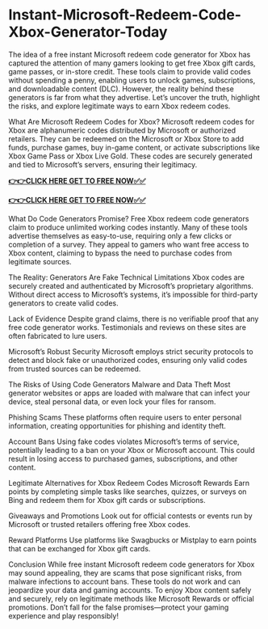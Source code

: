 # Instant-Microsoft-Redeem-Code-Xbox-Generator-Today

The idea of a free instant Microsoft redeem code generator for Xbox has captured the attention of many gamers looking to get free Xbox gift cards, game passes, or in-store credit. These tools claim to provide valid codes without spending a penny, enabling users to unlock games, subscriptions, and downloadable content (DLC). However, the reality behind these generators is far from what they advertise. Let’s uncover the truth, highlight the risks, and explore legitimate ways to earn Xbox redeem codes.

What Are Microsoft Redeem Codes for Xbox?
Microsoft redeem codes for Xbox are alphanumeric codes distributed by Microsoft or authorized retailers. They can be redeemed on the Microsoft or Xbox Store to add funds, purchase games, buy in-game content, or activate subscriptions like Xbox Game Pass or Xbox Live Gold. These codes are securely generated and tied to Microsoft’s servers, ensuring their legitimacy.

[**👉👉CLICK HERE GET TO FREE NOW✅✅**](https://free24.raj-solution.com/free-xbox-gift-card/)

[**👉👉CLICK HERE GET TO FREE NOW✅✅**](https://free24.raj-solution.com/free-xbox-gift-card/)

What Do Code Generators Promise?
Free Xbox redeem code generators claim to produce unlimited working codes instantly. Many of these tools advertise themselves as easy-to-use, requiring only a few clicks or completion of a survey. They appeal to gamers who want free access to Xbox content, claiming to bypass the need to purchase codes from legitimate sources.

The Reality: Generators Are Fake
Technical Limitations
Xbox codes are securely created and authenticated by Microsoft’s proprietary algorithms. Without direct access to Microsoft’s systems, it’s impossible for third-party generators to create valid codes.

Lack of Evidence
Despite grand claims, there is no verifiable proof that any free code generator works. Testimonials and reviews on these sites are often fabricated to lure users.

Microsoft’s Robust Security
Microsoft employs strict security protocols to detect and block fake or unauthorized codes, ensuring only valid codes from trusted sources can be redeemed.

The Risks of Using Code Generators
Malware and Data Theft
Most generator websites or apps are loaded with malware that can infect your device, steal personal data, or even lock your files for ransom.

Phishing Scams
These platforms often require users to enter personal information, creating opportunities for phishing and identity theft.

Account Bans
Using fake codes violates Microsoft’s terms of service, potentially leading to a ban on your Xbox or Microsoft account. This could result in losing access to purchased games, subscriptions, and other content.

Legitimate Alternatives for Xbox Redeem Codes
Microsoft Rewards
Earn points by completing simple tasks like searches, quizzes, or surveys on Bing and redeem them for Xbox gift cards or subscriptions.

Giveaways and Promotions
Look out for official contests or events run by Microsoft or trusted retailers offering free Xbox codes.

Reward Platforms
Use platforms like Swagbucks or Mistplay to earn points that can be exchanged for Xbox gift cards.

Conclusion
While free instant Microsoft redeem code generators for Xbox may sound appealing, they are scams that pose significant risks, from malware infections to account bans. These tools do not work and can jeopardize your data and gaming accounts. To enjoy Xbox content safely and securely, rely on legitimate methods like Microsoft Rewards or official promotions. Don’t fall for the false promises—protect your gaming experience and play responsibly!
